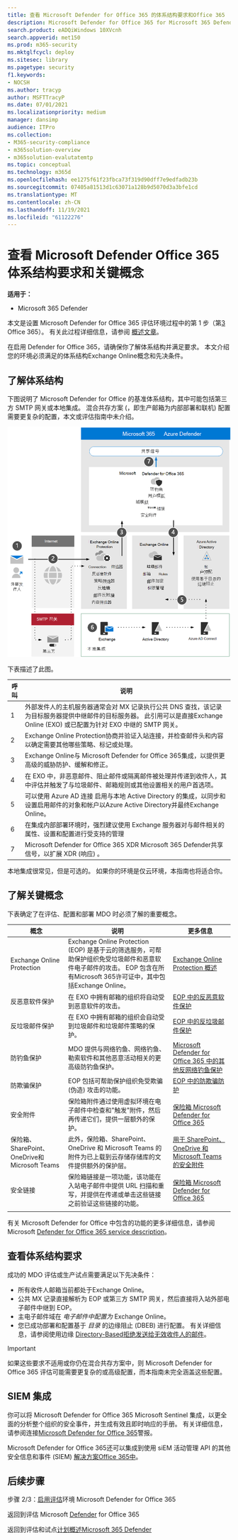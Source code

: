 ```yaml
---
title: 查看 Microsoft Defender for Office 365 的体系结构要求和Office 365
description: Microsoft Defender for Office 365 for Microsoft 365 Defender 的技术图表将帮助你在构建试用实验室或Microsoft 365环境之前了解 microsoft Defender 中的身份。
search.product: eADQiWindows 10XVcnh
search.appverid: met150
ms.prod: m365-security
ms.mktglfcycl: deploy
ms.sitesec: library
ms.pagetype: security
f1.keywords:
- NOCSH
ms.author: tracyp
author: MSFTTracyP
ms.date: 07/01/2021
ms.localizationpriority: medium
manager: dansimp
audience: ITPro
ms.collection:
- M365-security-compliance
- m365solution-overview
- m365solution-evalutatemtp
ms.topic: conceptual
ms.technology: m365d
ms.openlocfilehash: ee1275f61f23fbca73f319d90dff7e9edfadb23b
ms.sourcegitcommit: 07405a81513d1c63071a128b9d5070d3a3bfe1cd
ms.translationtype: MT
ms.contentlocale: zh-CN
ms.lasthandoff: 11/19/2021
ms.locfileid: "61122276"
---
```

# <a name="review-microsoft-defender-for-office-365-architecture-requirements-and-key-concepts"></a>查看 Microsoft Defender Office 365体系结构要求和关键概念


**适用于：**
- Microsoft 365 Defender

本文是设置 Microsoft Defender for Office 365 评估环境过程中的第 1 步（第[3](eval-defender-office-365-overview.md) Office 365）。 有关此过程详细信息，请参阅 [概述文章](eval-defender-office-365-overview.md)。

在启用 Defender for Office 365，请确保你了解体系结构并满足要求。 本文介绍您的环境必须满足的体系结构Exchange Online概念和先决条件。

## <a name="understand-the-architecture"></a>了解体系结构

下图说明了 Microsoft Defender for Office 的基准体系结构，其中可能包括第三方 SMTP 网关或本地集成。 混合共存方案 (，即生产邮箱为内部部署和联机) 配置需要更复杂的配置，本文或评估指南中未介绍。

![Microsoft Defender for Office 365 的体系结构。](../../media/defender/m365-defender-office-architecture.png)

下表描述了此图。

|呼叫  |说明  |
|---------|---------|
|1     | 外部发件人的主机服务器通常会对 MX 记录执行公共 DNS 查找，该记录为目标服务器提供中继邮件的目标服务器。  此引用可以是直接Exchange Online (EXO) 或已配置为针对 EXO 中继的 SMTP 网关。  |
|2     | Exchange Online Protection协商并验证入站连接，并检查邮件头和内容以确定需要其他哪些策略、标记或处理。  |
|3     | Exchange Online与 Microsoft Defender for Office 365集成，以提供更高级的威胁防护、缓解和修正。 |
|4     | 在 EXO 中，非恶意邮件、阻止邮件或隔离邮件被处理并传递到收件人，其中评估并触发了与垃圾邮件、邮箱规则或其他设置相关的用户首选项。 |
|5     | 可以使用 Azure AD 连接 启用与本地 Active Directory 的集成，以同步和设置启用邮件的对象和帐户以Azure Active Directory并最终Exchange Online。 |
|6      | 在集成内部部署环境时，强烈建议使用 Exchange 服务器对与邮件相关的属性、设置和配置进行受支持的管理 |
|7      | Microsoft Defender for Office 365 XDR Microsoft 365 Defender共享信号，以扩展 XDR (响应) 。|

本地集成很常见，但是可选的。 如果你的环境是仅云环境，本指南也将适合你。

## <a name="understand-key-concepts"></a>了解关键概念

下表确定了在评估、配置和部署 MDO 时必须了解的重要概念。


|概念  |说明 |更多信息  |
|---------|---------|---------|
|Exchange Online Protection      |    Exchange Online Protection (EOP) 是基于云的筛选服务，可帮助保护组织免受垃圾邮件和恶意软件电子邮件的攻击。 EOP 包含在所有Microsoft 365许可证中，其中包括Exchange Online。     |   [Exchange Online Protection 概述](../office-365-security/exchange-online-protection-overview.md)      |
|反恶意软件保护     |    在 EXO 中拥有邮箱的组织将自动受到恶意软件的攻击。     |  [EOP 中的反恶意软件保护](../office-365-security/anti-malware-protection.md)       |
|反垃圾邮件保护     |   在 EXO 中拥有邮箱的组织会自动受到垃圾邮件和垃圾邮件策略的保护。      |  [EOP 中的反垃圾邮件保护](../office-365-security/anti-spam-protection.md)       |
|防钓鱼保护 |  MDO 提供与网络钓鱼、网络钓鱼、勒索软件和其他恶意活动相关的更高级防钓鱼保护。   | [Microsoft Defender for Office 365 中的其他反网络钓鱼保护](../office-365-security/anti-phishing-protection.md)   |
|防欺骗保护     |   EOP 包括可帮助保护组织免受欺骗 (伪造) 攻击的功能。      |   [EOP 中的防欺骗防护](../office-365-security/anti-spoofing-protection.md)      |
|安全附件     |   保险箱附件通过使用虚拟环境在电子邮件中检查和"触发"附件，然后再传递它们，提供一层额外的保护。      |   [保险箱 Microsoft Defender for Office 365](../office-365-security/safe-attachments.md)      |
|保险箱、SharePoint、OneDrive和Microsoft Teams     |    此外，保险箱、SharePoint、OneDrive 和 Microsoft Teams 的附件为已上载到云存储存储库的文件提供额外的保护层。     |  [用于 SharePoint、OneDrive 和 Microsoft Teams 的安全附件](../office-365-security/mdo-for-spo-odb-and-teams.md)       |
|安全链接     | 保险箱链接是一项功能，该功能在入站电子邮件中提供 URL 扫描和重写，并提供在传递或单击这些链接之前验证这些链接的功能。        |   [保险箱 Microsoft Defender for Office 365](../office-365-security/safe-links.md)      |
|    |         |         |

有关 Microsoft Defender for Office 中包含的功能的更多详细信息，请参阅 Microsoft [Defender for Office 365 service description](/office365/servicedescriptions/office-365-advanced-threat-protection-service-description)。

## <a name="review-architecture-requirements"></a>查看体系结构要求
成功的 MDO 评估或生产试点需要满足以下先决条件：
- 所有收件人邮箱当前都处于Exchange Online。
- 公共 MX 记录直接解析为 EOP 或第三方 SMTP 网关，然后直接将入站外部电子邮件中继到 EOP。
- 主电子邮件域在 *电子邮件中配置为* Exchange Online。
- 您已成功部署和配置基于 *目录* 的边缘阻止 (DBEB) 进行配置。 有关详细信息，请参阅使用边缘 [Directory-Based拒绝发送给无效收件人的邮件](/exchange/mail-flow-best-practices/use-directory-based-edge-blocking)。

> [!IMPORTANT]
> 如果这些要求不适用或你仍在混合共存方案中，则 Microsoft Defender for Office 365 评估可能需要更复杂的或高级配置，而本指南未完全涵盖这些配置。

## <a name="siem-integration"></a>SIEM 集成

你可以将 Microsoft Defender for Office 365 Microsoft Sentinel 集成，以更全面的分析整个组织的安全事件，并生成有效且即时响应的手册。 有关详细信息，请参阅连接[Microsoft Defender for Office 365](/azure/sentinel/connect-office-365-advanced-threat-protection)警报。

Microsoft Defender for Office 365还可以集成到使用 siEM 活动管理 API 的其他安全信息和事件 (SIEM) [解决方案Office 365中](/office/office-365-management-api/office-365-management-activity-api-reference)。

## <a name="next-steps"></a>后续步骤

步骤 2/3：[启用评估](eval-defender-office-365-enable-eval.md)环境 Microsoft Defender for Office 365

返回到评估 Microsoft [Defender](eval-defender-office-365-overview.md) for Office 365

返回到评估和试点[计划概述Microsoft 365 Defender](eval-overview.md) 
